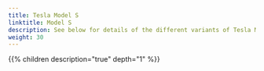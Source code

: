 ```yaml
---
title: Tesla Model S
linktitle: Model S
description: See below for details of the different variants of Tesla Model S
weight: 30
---
```

{{% children description="true" depth="1" %}}
